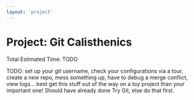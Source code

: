 ```yaml
---
layout: 'project'
---
```

# Project: Git Calisthenics
Total Estimated Time: TODO

TODO: set up your git username, check your configurations via a tour, create a new repo, mess something up, have to debug a merge conflict, view logs... best get this stuff out of the way on a toy project than your important one!  Should have already done Try Git, else do that first.

